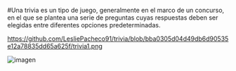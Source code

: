 #Una trivia es un tipo de juego, generalmente en el marco de un concurso, en el que se plantea una serie de preguntas cuyas respuestas deben ser elegidas entre diferentes opciones predeterminadas.


https://github.com/LesliePacheco91/trivia/blob/bba0305d04d49db6d90535e12a78835dd65a625f/trivia1.png


![imagen](https://github.com/LesliePacheco91/trivia/assets/126528844/349205b1-5386-42c0-8c95-f37e93e0ae1f)


